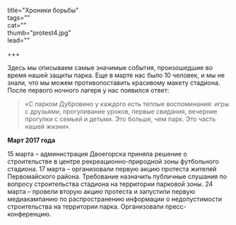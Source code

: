 title="Хроники борьбы"  
tags=""  
cat=""  
thumb="protest4.jpg"  
lead=""  

+++

Здесь мы описываем самые значимые события, произошедшие во время нашей защиты парка. Еще в марте нас было 10 человек, и мы не знали, что мы можем противопоставить красивому макету стадиона. После первого ночного лагеря у нас появился ответ: 

> «С парком Дубровино у каждого есть теплые воспоминания: игры с друзьями, прогуливание уроков, первые свидания, вечерние прогулки с семьей и детьми. Это больше, чем парк. Это часть нашей жизни».

**Март 2017 года**

15 марта – администрация Двоегорска приняла решение о строительстве в центре рекреационно-природной зоны футбольного стадиона.
17 марта – организовали первую акцию протеста жителей Первомайского района. Требование назначить публичные слушания по вопросу строительства стадиона на территории парковой зоны.
24 марта – провели вторую акцию протеста и запустили первую медиакампанию по распространению информации о недопустимости строительства на территории парка. Организовали пресс-конференцию.

